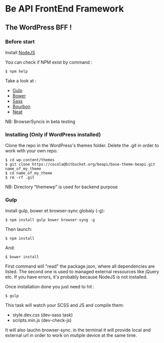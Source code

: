 # Be API FrontEnd Framework
## The WordPress BFF !

### Before start ###

Install [NodeJS](https://nodejs.org)

You can check if NPM exist by command :

    $ npm help

Take a look at :
* [Gulp](https://http://gulpjs.com/)
* [Bower](https://bower.io)
* [Sass](http://sass-lang.com/)
* [Bourbon](http://bourbon.io/)
* [Neat](http://neat.bourbon.io/)

NB: BrowserSyncis in beta testing

### Installing (Only if WordPress installed)  ###

Clone the repo in the WordPress's themes folder. Delete the .git in order to work with your own repo.

    $ cd wp-content/themes
    $ git clone https://cocola@bitbucket.org/beapi/base-theme-beapi.git name_of_my_theme
    $ cd name_of_my_theme
    $ rm -rf .git

NB: Directory "themewp" is used for backend purpose

### Gulp ###

Install gulp, bower et browser-sync globaly (-g):

    $ npm install gulp bower browser-syng -g

Then launch:

    $ npm install

And:

    $ bower install

First command will "read" the package.json, where all dependencies are listed.
The second one is used to managed external ressources like jQuery etc.
If you have errors, it's probably because NodeJS is not installed.

Once installation done you just need to hit :

    $ gulp

This task will watch your SCSS and JS and compile them:

* style.dev.css (dev-sass task) 
* scripts.min.js (dev-check-js)

It will also lauchn browser-sync. in the terminal it will provide local and external url in order to work on mutiple device at the same time.